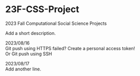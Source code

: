 # 23F-CSS-Project
2023 Fall Computational Social Science Projects

Add a short description.

2023/08/16  
Git push using HTTPS failed? Create a personal access token!  
Or Git push using SSH

2023/08/17  
Add another line.
